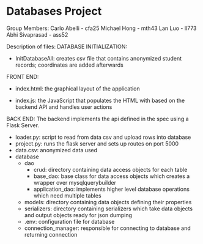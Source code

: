 # Databases Project

Group Members:
Carlo Abelli - cfa25 
Michael Hong - mth43
Lan Luo - ll773
Abhi Sivaprasad - ass52

Description of files: 
DATABASE INITIALIZATION:
* InitDatabaseAll: creates csv file that contains anonymized student records; coordinates are added afterwards

FRONT END:
* index.html: the graphical layout of the application

* index.js: the JavaScript that populates the HTML with based on the backend API and handles user actions

BACK END: The backend implements the api defined in the spec using a Flask Server.
* loader.py: script to read from data csv and upload rows into database 
* project.py: runs the flask server and sets up routes on port 5000 
* data.csv: anonymized data used 
* database 
	* dao 
		* crud: directory containing data access objects for each table 
    	* base_dao: base class for data access objects which creates a wrapper over mysqlquerybuilder 
    	* application_dao: implements higher level database operations which need multiple tables 
  * models: directory containing data objects defining their properties 
  * serializers: directory containing serializers which take data objects and output objects ready for json dumping 
  * .env: configuration file for database 
  * connection_manager: responsible for connecting to database and returning connection 
  
